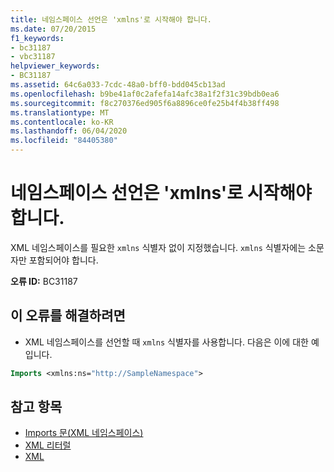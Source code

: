 ```yaml
---
title: 네임스페이스 선언은 'xmlns'로 시작해야 합니다.
ms.date: 07/20/2015
f1_keywords:
- bc31187
- vbc31187
helpviewer_keywords:
- BC31187
ms.assetid: 64c6a033-7cdc-48a0-bff0-bdd045cb13ad
ms.openlocfilehash: b9be41af0c2afefa14afc38a1f2f31c39bdb0ea6
ms.sourcegitcommit: f8c270376ed905f6a8896ce0fe25b4f4b38ff498
ms.translationtype: MT
ms.contentlocale: ko-KR
ms.lasthandoff: 06/04/2020
ms.locfileid: "84405380"
---
```

# <a name="namespace-declaration-must-start-with-xmlns"></a>네임스페이스 선언은 'xmlns'로 시작해야 합니다.
XML 네임스페이스를 필요한 `xmlns` 식별자 없이 지정했습니다. `xmlns` 식별자에는 소문자만 포함되어야 합니다.  
  
 **오류 ID:** BC31187  
  
## <a name="to-correct-this-error"></a>이 오류를 해결하려면  
  
- XML 네임스페이스를 선언할 때 `xmlns` 식별자를 사용합니다. 다음은 이에 대한 예입니다.
  
```vb  
Imports <xmlns:ns="http://SampleNamespace">  
```  
  
## <a name="see-also"></a>참고 항목

- [Imports 문(XML 네임스페이스)](../language-reference/statements/imports-statement-xml-namespace.md)
- [XML 리터럴](../language-reference/xml-literals/index.md)
- [XML](../programming-guide/language-features/xml/index.md)
